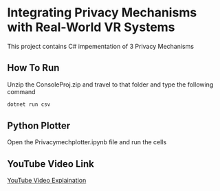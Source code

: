 # Integrating Privacy Mechanisms with Real-World VR Systems

This project contains C# impementation of 3 Privacy Mechanisms 

## How To Run

Unzip the ConsoleProj.zip and travel to that folder and type the following command

```bash
dotnet run csv 
```

## Python Plotter

Open the Privacymechplotter.ipynb file and run the cells



## YouTube Video Link

[YouTube Video Explaination](https://youtu.be/qKWJ0V6M-XQ)
